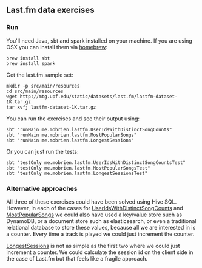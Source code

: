 ## Last.fm data exercises

### Run

You'll need Java, sbt and spark installed on your machine. If you are using OSX you can install them via [homebrew](https://brew.sh/):

```shell
brew install sbt
brew install spark
```

Get the last.fm sample set:

```shell
mkdir -p src/main/resources
cd src/main/resources
wget http://mtg.upf.edu/static/datasets/last.fm/lastfm-dataset-1K.tar.gz
tar xvfj lastfm-dataset-1K.tar.gz
```

You can run the exercises and see their output using:

```shell
sbt "runMain me.mobrien.lastfm.UserIdsWithDistinctSongCounts"
sbt "runMain me.mobrien.lastfm.MostPopularSongs"
sbt "runMain me.mobrien.lastfm.LongestSessions"
```

Or you can just run the tests:

```shell
sbt "testOnly me.mobrien.lastfm.UserIdsWithDistinctSongCountsTest"
sbt "testOnly me.mobrien.lastfm.MostPopularSongsTest"
sbt "testOnly me.mobrien.lastfm.LongestSessionsTest"
```

### Alternative approaches

All three of these exercises could have been solved using Hive SQL. However, in each of the cases for [UserIdsWithDistinctSongCounts](https://github.com/obrienm/lastfm-data-exercise/blob/master/src/main/scala/me/mobrien/lastfm/UserIdsWithDistinctSongCounts.scala) and [MostPopularSongs](https://github.com/obrienm/lastfm-data-exercise/blob/master/src/main/scala/me/mobrien/lastfm/MostPopularSongs.scala) we could also have used a key/value store such as DynamoDB, or a document store such as elasticsearch, or even a traditional relational database to store these values, because all we are interested in is a counter. Every time a track is played we could just increment the counter.

[LongestSessions](https://github.com/obrienm/lastfm-data-exercise/blob/master/src/main/scala/me/mobrien/lastfm/LongestSessions.scala) is not as simple as the first two where we could just increment a counter. We could calculate the session id on the client side in the case of Last.fm but that feels like a fragile approach.
